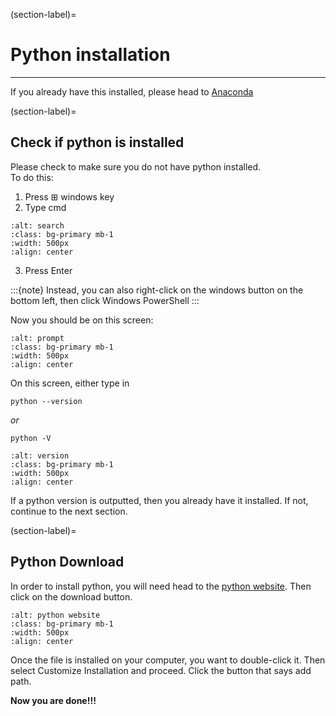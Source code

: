 (section-label)=
# Python installation

---
If you already have this installed, please head to [Anaconda](anaconda.md)

(section-label)=
## Check if python is installed
Please check to make sure you do not have python installed.\
To do this:
1) Press ⊞ windows key
2) Type cmd
```{image} cmdsearch.png
:alt: search
:class: bg-primary mb-1
:width: 500px
:align: center
```
3) Press Enter

:::{note}
Instead, you can also right-click on the windows button on the bottom left, then click Windows PowerShell
:::

Now you should be on this screen:
```{image} commandprompt.png
:alt: prompt
:class: bg-primary mb-1
:width: 500px
:align: center
```
On this screen, either type in
```
python --version
```
*or*
```
python -V
```
```{image} pythonversion.PNG
:alt: version
:class: bg-primary mb-1
:width: 500px
:align: center
```
If a python version is outputted, then you already have it installed. If not, continue to the next section.

(section-label)=
## Python Download

In order to install python, you will need head to the <a href="https://www.python.org/downloads/" target="_blank">python website</a>. Then click on the download button.
```{image} pythonwebsite.png
:alt: python website
:class: bg-primary mb-1
:width: 500px
:align: center
```
Once the file is installed on your computer, you want to double-click it. Then select Customize Installation and proceed. Click the button that says add path.

**Now you are done!!!**
